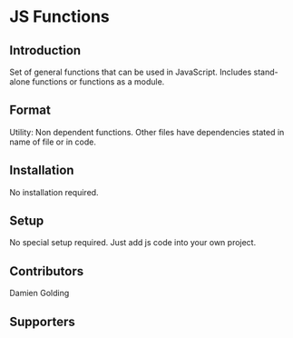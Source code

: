 # JS Functions

## Introduction

Set of general functions that can be used in JavaScript.
Includes stand-alone functions or functions as a module.

## Format

Utility: Non dependent functions.
Other files have dependencies stated in name of file or in code.

## Installation

No installation required.

## Setup

No special setup required. Just add js code into your own project.

## Contributors

Damien Golding

## Supporters
